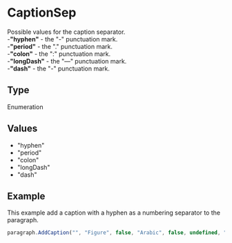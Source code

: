 # CaptionSep

Possible values for the caption separator.\
-**"hyphen"** - the "-" punctuation mark.\
-**"period"** - the "." punctuation mark.\
-**"colon"** - the ":" punctuation mark.\
-**"longDash"** - the "—" punctuation mark.\
-**"dash"** - the "-" punctuation mark.

## Type

Enumeration

## Values

- "hyphen"
- "period"
- "colon"
- "longDash"
- "dash"


## Example

This example add a caption with a hyphen as a numbering separator to the paragraph.

```javascript editor-xlsx
paragraph.AddCaption("", "Figure", false, "Arabic", false, undefined, "hyphen");
```
